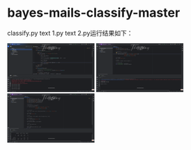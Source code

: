 # bayes-mails-classify-master
classify.py text 1.py text 2.py运行结果如下：

<img src="https://github.com/givenkills/-/blob/main/image/%E5%B1%8F%E5%B9%95%E6%88%AA%E5%9B%BE%202025-04-03%20100752.png" width="200" alt="代码截图">

<img src="https://github.com/givenkills/-/blob/main/image/%E5%B1%8F%E5%B9%95%E6%88%AA%E5%9B%BE%202025-04-03%20103856.png" width="200" alt="代码截图">

<img src="https://github.com/givenkills/-/blob/main/image/%E5%B1%8F%E5%B9%95%E6%88%AA%E5%9B%BE%202025-04-03%20104301.png" width="200" alt="代码截图">
